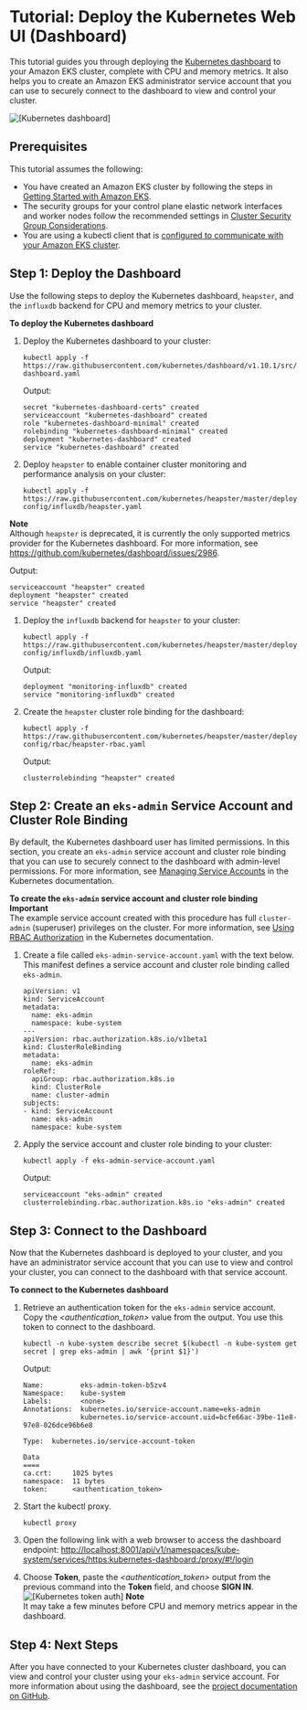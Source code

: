 # Tutorial: Deploy the Kubernetes Web UI \(Dashboard\)<a name="dashboard-tutorial"></a>

This tutorial guides you through deploying the [Kubernetes dashboard](https://github.com/kubernetes/dashboard) to your Amazon EKS cluster, complete with CPU and memory metrics\. It also helps you to create an Amazon EKS administrator service account that you can use to securely connect to the dashboard to view and control your cluster\.

![\[Kubernetes dashboard\]](http://docs.aws.amazon.com/eks/latest/userguide/images/kubernetes-dashboard.png)

## Prerequisites<a name="dashboard-prereqs"></a>

This tutorial assumes the following:
+ You have created an Amazon EKS cluster by following the steps in [Getting Started with Amazon EKS](getting-started.md)\.
+ The security groups for your control plane elastic network interfaces and worker nodes follow the recommended settings in [Cluster Security Group Considerations](sec-group-reqs.md)\.
+ You are using a kubectl client that is [configured to communicate with your Amazon EKS cluster](getting-started.md#eks-configure-kubectl)\.

## Step 1: Deploy the Dashboard<a name="deploy-dashboard"></a>

Use the following steps to deploy the Kubernetes dashboard, `heapster`, and the `influxdb` backend for CPU and memory metrics to your cluster\.

**To deploy the Kubernetes dashboard**

1. Deploy the Kubernetes dashboard to your cluster:

   ```
   kubectl apply -f https://raw.githubusercontent.com/kubernetes/dashboard/v1.10.1/src/deploy/recommended/kubernetes-dashboard.yaml
   ```

   Output:

   ```
   secret "kubernetes-dashboard-certs" created
   serviceaccount "kubernetes-dashboard" created
   role "kubernetes-dashboard-minimal" created
   rolebinding "kubernetes-dashboard-minimal" created
   deployment "kubernetes-dashboard" created
   service "kubernetes-dashboard" created
   ```

1. Deploy `heapster` to enable container cluster monitoring and performance analysis on your cluster:

   ```
   kubectl apply -f https://raw.githubusercontent.com/kubernetes/heapster/master/deploy/kube-config/influxdb/heapster.yaml
   ```
**Note**  
Although `heapster` is deprecated, it is currently the only supported metrics provider for the Kubernetes dashboard\. For more information, see [https://github\.com/kubernetes/dashboard/issues/2986](https://github.com/kubernetes/dashboard/issues/2986)\.

   Output:

   ```
   serviceaccount "heapster" created
   deployment "heapster" created
   service "heapster" created
   ```

1. Deploy the `influxdb` backend for `heapster` to your cluster:

   ```
   kubectl apply -f https://raw.githubusercontent.com/kubernetes/heapster/master/deploy/kube-config/influxdb/influxdb.yaml
   ```

   Output:

   ```
   deployment "monitoring-influxdb" created
   service "monitoring-influxdb" created
   ```

1. Create the `heapster` cluster role binding for the dashboard: 

   ```
   kubectl apply -f https://raw.githubusercontent.com/kubernetes/heapster/master/deploy/kube-config/rbac/heapster-rbac.yaml
   ```

   Output:

   ```
   clusterrolebinding "heapster" created
   ```

## Step 2: Create an `eks-admin` Service Account and Cluster Role Binding<a name="eks-admin-service-account"></a>

By default, the Kubernetes dashboard user has limited permissions\. In this section, you create an `eks-admin` service account and cluster role binding that you can use to securely connect to the dashboard with admin\-level permissions\. For more information, see [Managing Service Accounts](https://kubernetes.io/docs/admin/service-accounts-admin/) in the Kubernetes documentation\.

**To create the `eks-admin` service account and cluster role binding**
**Important**  
The example service account created with this procedure has full `cluster-admin` \(superuser\) privileges on the cluster\. For more information, see [Using RBAC Authorization](https://kubernetes.io/docs/admin/authorization/rbac/) in the Kubernetes documentation\.

1. Create a file called `eks-admin-service-account.yaml` with the text below\. This manifest defines a service account and cluster role binding called `eks-admin`\.

   ```
   apiVersion: v1
   kind: ServiceAccount
   metadata:
     name: eks-admin
     namespace: kube-system
   ---
   apiVersion: rbac.authorization.k8s.io/v1beta1
   kind: ClusterRoleBinding
   metadata:
     name: eks-admin
   roleRef:
     apiGroup: rbac.authorization.k8s.io
     kind: ClusterRole
     name: cluster-admin
   subjects:
   - kind: ServiceAccount
     name: eks-admin
     namespace: kube-system
   ```

1. Apply the service account and cluster role binding to your cluster:

   ```
   kubectl apply -f eks-admin-service-account.yaml
   ```

   Output:

   ```
   serviceaccount "eks-admin" created
   clusterrolebinding.rbac.authorization.k8s.io "eks-admin" created
   ```

## Step 3: Connect to the Dashboard<a name="view-dashboard"></a>

Now that the Kubernetes dashboard is deployed to your cluster, and you have an administrator service account that you can use to view and control your cluster, you can connect to the dashboard with that service account\.

**To connect to the Kubernetes dashboard**

1. Retrieve an authentication token for the `eks-admin` service account\. Copy the *<authentication\_token>* value from the output\. You use this token to connect to the dashboard\.

   ```
   kubectl -n kube-system describe secret $(kubectl -n kube-system get secret | grep eks-admin | awk '{print $1}')
   ```

   Output:

   ```
   Name:         eks-admin-token-b5zv4
   Namespace:    kube-system
   Labels:       <none>
   Annotations:  kubernetes.io/service-account.name=eks-admin
                 kubernetes.io/service-account.uid=bcfe66ac-39be-11e8-97e8-026dce96b6e8
   
   Type:  kubernetes.io/service-account-token
   
   Data
   ====
   ca.crt:     1025 bytes
   namespace:  11 bytes
   token:      <authentication_token>
   ```

1. Start the kubectl proxy\.

   ```
   kubectl proxy
   ```

1. Open the following link with a web browser to access the dashboard endpoint: [http://localhost:8001/api/v1/namespaces/kube\-system/services/https:kubernetes\-dashboard:/proxy/\#\!/login](http://localhost:8001/api/v1/namespaces/kube-system/services/https:kubernetes-dashboard:/proxy/#!/login)

1. Choose **Token**, paste the *<authentication\_token>* output from the previous command into the **Token** field, and choose **SIGN IN**\.  
![\[Kubernetes token auth\]](http://docs.aws.amazon.com/eks/latest/userguide/images/dashboard-token-auth.png)
**Note**  
It may take a few minutes before CPU and memory metrics appear in the dashboard\.

## Step 4: Next Steps<a name="dashboard-next-steps"></a>

After you have connected to your Kubernetes cluster dashboard, you can view and control your cluster using your `eks-admin` service account\. For more information about using the dashboard, see the [project documentation on GitHub](https://github.com/kubernetes/dashboard)\.